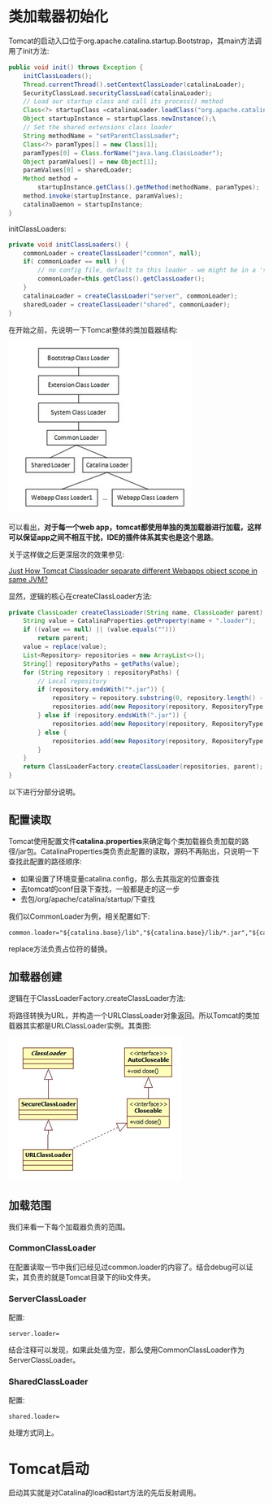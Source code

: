 # 类加载器初始化

Tomcat的启动入口位于org.apache.catalina.startup.Bootstrap，其main方法调用了init方法:

```java
public void init() throws Exception {
	initClassLoaders();
	Thread.currentThread().setContextClassLoader(catalinaLoader);
	SecurityClassLoad.securityClassLoad(catalinaLoader);
	// Load our startup class and call its process() method
	Class<?> startupClass =catalinaLoader.loadClass("org.apache.catalina.startup.Catalina");
	Object startupInstance = startupClass.newInstance();\
	// Set the shared extensions class loader
	String methodName = "setParentClassLoader";
    Class<?> paramTypes[] = new Class[1];
    paramTypes[0] = Class.forName("java.lang.ClassLoader");
    Object paramValues[] = new Object[1];
    paramValues[0] = sharedLoader;
    Method method =
    	startupInstance.getClass().getMethod(methodName, paramTypes);
	method.invoke(startupInstance, paramValues);
    catalinaDaemon = startupInstance;
}
```

initClassLoaders:

```java
private void initClassLoaders() {
	commonLoader = createClassLoader("common", null);
	if( commonLoader == null ) {
		// no config file, default to this loader - we might be in a 'single' env.
		commonLoader=this.getClass().getClassLoader();
	}
	catalinaLoader = createClassLoader("server", commonLoader);
	sharedLoader = createClassLoader("shared", commonLoader);
}
```

在开始之前，先说明一下Tomcat整体的类加载器结构:

![Tomcat累加器体系](images/classloaders.png)

可以看出，**对于每一个web app，tomcat都使用单独的类加载器进行加载，这样可以保证app之间不相互干扰，IDE的插件体系其实也是这个思路**。

关于这样做之后更深层次的效果参见:

[Just How Tomcat Classloader separate different Webapps object scope in same JVM?](http://stackoverflow.com/questions/19559210/just-how-tomcat-classloader-separate-different-webapps-object-scope-in-same-jvm)

显然，逻辑的核心在createClassLoader方法:

```java
private ClassLoader createClassLoader(String name, ClassLoader parent) throws Exception {
	String value = CatalinaProperties.getProperty(name + ".loader");
	if ((value == null) || (value.equals("")))
		return parent;
	value = replace(value);
	List<Repository> repositories = new ArrayList<>();
	String[] repositoryPaths = getPaths(value);
	for (String repository : repositoryPaths) {
		// Local repository
		if (repository.endsWith("*.jar")) {
			repository = repository.substring(0, repository.length() - "*.jar".length());
			repositories.add(new Repository(repository, RepositoryType.GLOB));
		} else if (repository.endsWith(".jar")) {
			repositories.add(new Repository(repository, RepositoryType.JAR));
		} else {
			repositories.add(new Repository(repository, RepositoryType.DIR));
		}
	}
	return ClassLoaderFactory.createClassLoader(repositories, parent);
}
```

以下进行分部分说明。

## 配置读取

Tomcat使用配置文件**catalina.properties**来确定每个类加载器负责加载的路径/jar包。CatalinaProperties类负责此配置的读取，源码不再贴出，只说明一下查找此配置的路径顺序:

- 如果设置了环境变量catalina.config，那么去其指定的位置查找
- 去tomcat的conf目录下查找，一般都是走的这一步
- 去包/org/apache/catalina/startup/下查找

我们以CommonLoader为例，相关配置如下:

```properties
common.loader="${catalina.base}/lib","${catalina.base}/lib/*.jar","${catalina.home}/lib","${catalina.home}/lib/*.jar"
```

replace方法负责占位符的替换。

## 加载器创建

逻辑在于ClassLoaderFactory.createClassLoader方法:

将路径转换为URL，并构造一个URLClassLoader对象返回。所以Tomcat的类加载器其实都是URLClassLoader实例。其类图:

![URLClassLoader类图](images/URLClassLoader.jpg)

## 加载范围

我们来看一下每个加载器负责的范围。

### CommonClassLoader

在配置读取一节中我们已经见过common.loader的内容了。结合debug可以证实，其负责的就是Tomcat目录下的lib文件夹。

### ServerClassLoader

配置:

```properties
server.loader=
```

结合注释可以发现，如果此处值为空，那么使用CommonClassLoader作为ServerClassLoader。

### SharedClassLoader

配置:

```properties
shared.loader=
```

处理方式同上。

# Tomcat启动

启动其实就是对Catalina的load和start方法的先后反射调用。

